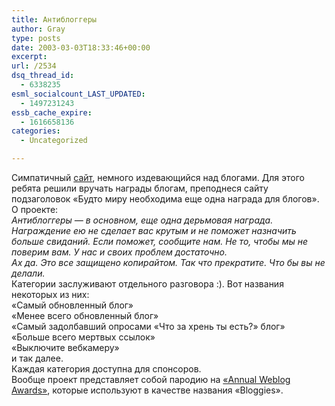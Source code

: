 ```yaml
---
title: Антиблоггеры
author: Gray
type: posts
date: 2003-03-03T18:33:46+00:00
excerpt:
url: /2534
dsq_thread_id:
  - 6338235
esml_socialcount_LAST_UPDATED:
  - 1497231243
essb_cache_expire:
  - 1616658136
categories:
  - Uncategorized

---
```








Симпатичный <a href="http://www.antibloggies.com/" target="_blank">сайт</a>, немного издевающийся над блогами. Для этого ребята решили вручать награды блогам, преподнеся сайту подзаголовок &#171;Будто миру необходима еще одна награда для блогов&#187;.  
О проекте:  
<cite>Антиблоггеры &#8212; в основном, еще одна дерьмовая награда. Награждение ею не сделает вас крутым и не поможет назначить больше свиданий. Если поможет, сообщите нам. Не то, чтобы мы не поверим вам. У нас и своих проблем достаточно.<br /> Ах да. Это все защищено копирайтом. Так что прекратите. Что бы вы не делали.</cite>  
Категории заслуживают отдельного разговора :). Вот названия некоторых из них:  
&#171;Самый обновленный блог&#187;  
&#171;Менее всего обновленный блог&#187;  
&#171;Самый задолбавший опросами &#171;Что за хрень ты есть?&#187; блог&#187;  
&#171;Больше всего мертвых ссылок&#187;  
&#171;Выключите вебкамеру&#187;  
и так далее.  
Каждая категория доступна для спонсоров.  
Вообще проект представляет собой пародию на <a href="http://www.fairvue.com/?feature=awards2003" target="_blank">&#171;Annual Weblog Awards&#187;</a>, которые используют в качестве названия &#171;Bloggies&#187;.